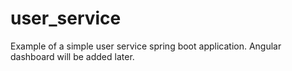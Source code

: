 # user_service
Example of  a simple user service spring boot application. Angular dashboard will be added later.

